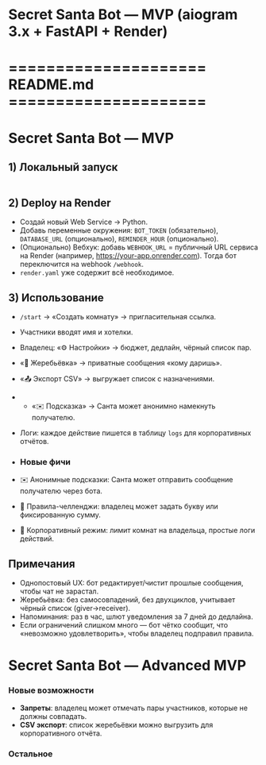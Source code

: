 
# Secret Santa Bot — MVP (aiogram 3.x + FastAPI + Render)

# ===================== README.md =====================
# Secret Santa Bot — MVP


## 1) Локальный запуск
```bash

```


## 2) Deploy на Render
- Создай новый Web Service → Python.
- Добавь переменные окружения: `BOT_TOKEN` (обязательно), `DATABASE_URL` (опционально), `REMINDER_HOUR` (опционально).
- (Опционально) Вебхук: добавь `WEBHOOK_URL` = публичный URL сервиса на Render (например, https://your-app.onrender.com). Тогда бот переключится на webhook `/webhook`.
- `render.yaml` уже содержит всё необходимое.


## 3) Использование
- `/start` → «Создать комнату» → пригласительная ссылка.
- Участники вводят имя и хотелки.
- Владелец: «⚙️ Настройки» → бюджет, дедлайн, чёрный список пар.
- «🎲 Жеребьёвка» → приватные сообщения «кому даришь».
- «📤 Экспорт CSV» → выгружает список с назначениями.
- - «✉️ Подсказка» → Санта может анонимно намекнуть получателю.
- Логи: каждое действие пишется в таблицу `logs` для корпоративных отчётов.

- ### Новые фичи
- ✉️ Анонимные подсказки: Санта может отправить сообщение получателю через бота.
- 🎲 Правила-челленджи: владелец может задать букву или фиксированную сумму.
- 🏢 Корпоративный режим: лимит комнат на владельца, простые логи действий.


## Примечания
- Однопостовый UX: бот редактирует/чистит прошлые сообщения, чтобы чат не зарастал.
- Жеребьёвка: без самосовпадений, без двухциклов, учитывает чёрный список (giver→receiver).
- Напоминания: раз в час, шлют уведомления за 7 дней до дедлайна.
- Если ограничений слишком много — бот чётко сообщит, что «невозможно удовлетворить», чтобы владелец подправил правила.
# Secret Santa Bot — Advanced MVP


### Новые возможности
- **Запреты**: владелец может отмечать пары участников, которые не должны совпадать.
- **CSV экспорт**: список жеребьёвки можно выгрузить для корпоративного отчёта.


### Остальное
